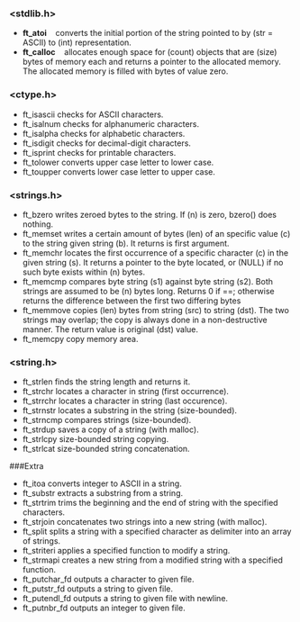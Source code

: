 ### <stdlib.h>

- **ft_atoi**&nbsp;&nbsp;&nbsp;&nbsp;converts the initial portion of the string pointed to by (str = ASCII) to (int) representation.
- **ft_calloc**&nbsp;&nbsp;&nbsp;&nbsp;allocates enough space for (count) objects that are (size) bytes of memory each and returns a pointer to the allocated memory. The allocated memory is    filled with bytes of value zero.

### <ctype.h>

- ft_isascii		checks for ASCII characters.
- ft_isalnum		checks for alphanumeric characters.
- ft_isalpha		checks for alphabetic characters.
- ft_isdigit		checks for decimal-digit characters.
- ft_isprint		checks for printable characters.
- ft_tolower		converts upper case letter to lower case.
- ft_toupper		converts lower case letter to upper case.

### <strings.h>

- ft_bzero		writes zeroed bytes to the string. If (n) is zero, bzero() does nothing.
- ft_memset		writes a certain amount of bytes (len) of an specific value (c) to the string given string (b). It returns is first argument.
- ft_memchr		locates the first occurrence of a specific character (c) in the given string (s). It returns a pointer to the byte located, or (NULL) if no such byte exists within (n) bytes.
- ft_memcmp		compares byte string (s1) against byte string (s2). Both strings are assumed to be (n) bytes long. Returns 0 if ==; otherwise returns the difference between the first two differing bytes
- ft_memmove		copies (len) bytes from string (src) to string (dst). The two strings may overlap; the copy is always done in a non-destructive manner. The return value is original (dst) value.
- ft_memcpy		copy memory area.

### <string.h>

- ft_strlen		finds the string length and returns it.
- ft_strchr		locates a character in string (first occurrence).
- ft_strrchr		locates a character in string (last occurence).
- ft_strnstr		locates a substring in the string (size-bounded).
- ft_strncmp		compares strings (size-bounded).
- ft_strdup		saves a copy of a string (with malloc).
- ft_strlcpy		size-bounded string copying.
- ft_strlcat		size-bounded string concatenation.

###Extra

- ft_itoa			converts integer to ASCII in a string.
- ft_substr		extracts a substring from a string.
- ft_strtrim		trims the beginning and the end of string with the specified characters.
- ft_strjoin		concatenates two strings into a new string (with malloc).
- ft_split		splits a string with a specified character as delimiter into an array of strings.
- ft_striteri		applies a specified function to modify a string.
- ft_strmapi		creates a new string from a modified string with a specified function.
- ft_putchar_fd	outputs a character to given file.
- ft_putstr_fd	outputs a string to given file.
- ft_putendl_fd	outputs a string to given file with newline.
- ft_putnbr_fd	outputs an integer to given file.
